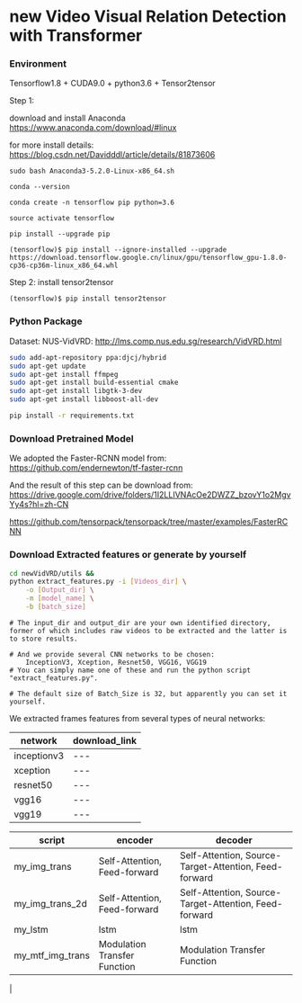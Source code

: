 # new Video Visual Relation Detection with Transformer

### Environment

Tensorflow1.8 + CUDA9.0 + python3.6 + Tensor2tensor

Step 1: 
  
  download and install Anaconda 
  https://www.anaconda.com/download/#linux
  
  for more install details: 
  https://blog.csdn.net/Davidddl/article/details/81873606
  
```
sudo bash Anaconda3-5.2.0-Linux-x86_64.sh

conda --version

conda create -n tensorflow pip python=3.6

source activate tensorflow

pip install --upgrade pip

(tensorflow)$ pip install --ignore-installed --upgrade https://download.tensorflow.google.cn/linux/gpu/tensorflow_gpu-1.8.0-cp36-cp36m-linux_x86_64.whl
```

Step 2: install tensor2tensor
```
(tensorflow)$ pip install tensor2tensor
```

### Python Package

Dataset:
NUS-VidVRD: http://lms.comp.nus.edu.sg/research/VidVRD.html
```bash
sudo add-apt-repository ppa:djcj/hybrid
sudo apt-get update
sudo apt-get install ffmpeg
sudo apt-get install build-essential cmake
sudo apt-get install libgtk-3-dev
sudo apt-get install libboost-all-dev
```

```bash
pip install -r requirements.txt
```

### Download Pretrained Model

We adopted the Faster-RCNN model from: https://github.com/endernewton/tf-faster-rcnn

And the result of this step can be download from: https://drive.google.com/drive/folders/1I2LLIVNAcOe2DWZZ_bzovY1o2MgvYy4s?hl=zh-CN

https://github.com/tensorpack/tensorpack/tree/master/examples/FasterRCNN

### Download Extracted features or generate by yourself

```bash
cd newVidVRD/utils && 
python extract_features.py -i [Videos_dir] \
    -o [Output_dir] \
    -m [model_name] \
    -b [batch_size]
```
```
# The input_dir and output_dir are your own identified directory, former of which includes raw videos to be extracted and the latter is to store results.

# And we provide several CNN networks to be chosen:
    InceptionV3, Xception, Resnet50, VGG16, VGG19
# You can simply name one of these and run the python script "extract_features.py".

# The default size of Batch_Size is 32, but apparently you can set it yourself.
```

We extracted frames features from several types of neural networks:

| network | download_link |
| ------- | ------------- |
| inceptionv3 | --- |
| xception | --- |
| resnet50 | --- |
| vgg16 | --- |
| vgg19 | --- |



| script | encoder | decoder |
| ------ | ------- | ------- |
| my_img_trans | Self-Attention, Feed-forward | Self-Attention, Source-Target-Attention, Feed-forward |
| my_img_trans_2d | Self-Attention, Feed-forward | Self-Attention, Source-Target-Attention, Feed-forward |
| my_lstm | lstm | lstm |
| my_mtf_img_trans | Modulation Transfer Function | Modulation Transfer Function |
| 
